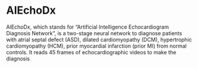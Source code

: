# AIEchoDx
AIEchoDx, which stands for “Artificial Intelligence Echocardiogram Diagnosis Network”, is a two-stage neural network to diagnose patients with atrial septal defect (ASD), dilated cardiomyopathy (DCM), hypertrophic cardiomyopathy (HCM), prior myocardial infarction (prior MI) from normal controls. It reads 45 frames of echocardiographic videos to make the diagnosis
